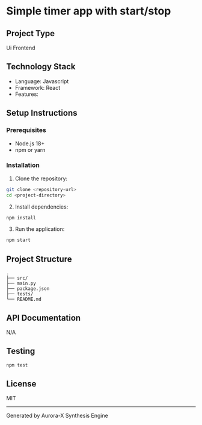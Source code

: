 # Simple timer app with start/stop

## Project Type
Ui Frontend

## Technology Stack
- Language: Javascript
- Framework: React
- Features: 

## Setup Instructions

### Prerequisites
- Node.js 18+
- npm or yarn

### Installation

1. Clone the repository:
```bash
git clone <repository-url>
cd <project-directory>
```

2. Install dependencies:
```bash
npm install
```

3. Run the application:
```bash
npm start
```

## Project Structure
```
.
├── src/
├── main.py
├── package.json
├── tests/
└── README.md
```

## API Documentation
N/A

## Testing
```bash
npm test
```

## License
MIT

---
Generated by Aurora-X Synthesis Engine
